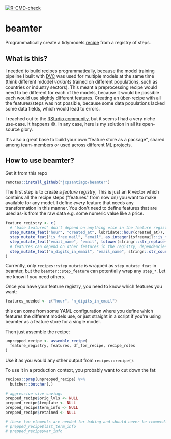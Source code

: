 <!-- badges: start -->
[![R-CMD-check](https://github.com/jcpsantiago/beamter/workflows/R-CMD-check/badge.svg)](https://github.com/jcpsantiago/beamter/actions)
<!-- badges: end -->

# beamter
Programmatically create a tidymodels [recipe](https://github.com/tidymodels/recipes/) from a registry of steps.

## What is this?
I needed to build recipes programmatically, because the model training pipeline I built with [DVC](https://dvc.org) was used for multiple models at the same time (think different mdodel _variants_ trained on different populations, such as countries or industry sectors). 
This meant a preprocessing recipe would need to be different for each of the models, because it would be possible each would use slightly different features. 
Creating an über-recipe with all the features/steps was not possible, because some data populations lacked some data fields, which would lead to errors.

I reached out to the [RStudio community](https://community.rstudio.com/t/programmatically-disable-recipe-steps-for-deployment/111194), but it seems I had a very niche use-case. It happens 😅. 
In any case, here is my solution in all its open-source glory.

It's also a great base to build your own "feature store as a package", shared among
team-members or used across different ML projects.

## How to use beamter?

Get it from this repo
```r
remotes::install_github("jcpsantiago/beamter")
```

The first step is to create a _feature registry_, This is just an R vector which contains all the recipe steps ("features" from now on) you want to make available for any model.
I define _every_ feature that needs any transformation in this manner. 
You don't need to define features that are used as-is from the raw data e.g. some numeric value like a price.

```r
feature_registry <- c(
  # "base features" don't depend on anything else in the feature registry
  step_mutate_feat("hour", "created_at", lubridate::hour(created_at)),
  step_mutate_feat("is_free_mail", "email", as.integer(isfreemail::is_free_email(email))),
  step_mutate_feat("email_name", "email", tolower(stringr::str_replace(email, "@.*", ""))),
  # features can depend on other features in the registry, dependencies are resolved when creating the recipe
  step_mutate_feat("n_digits_in_email", "email_name", stringr::str_count(email_name, "[0-9]"))
)
```

Currently, only `recipes::step_mutate` is wrapped as `step_mutate_feat` in beamter, but the `beamter::step_feature` can potentially wrap any `step_*`. 
Let me know if you need others.

Once you have your feature registry, you need to know which features you want:
```r
features_needed <- c("hour", "n_digits_in_email")
```
this can come from some YAML configuration where you define which features the
different models use, or just straight in a script if you're using beamter as a
feature store for a single model.

Then just assemble the recipe:
```r
unprepped_recipe <- assemble_recipe(
  feature_registry, features, df_for_recipe, recipe_roles
)
```

Use it as you would any other output from `recipes::recipe()`.

To use it in a production context, you probably want to cut down the fat:
```r
recipes::prep(unprepped_recipe) %>%
  butcher::butcher(.)
  
# aggressive size savings
prepped_recipe$orig_lvls <- NULL
prepped_recipe$template <- NULL
prepped_recipe$term_info <- NULL
prepped_recipe$retained <- NULL

# these two elements are needed for baking and should never be removed!
# prepped_recipe$last_term_info
# prepped_recipe$var_info
```

